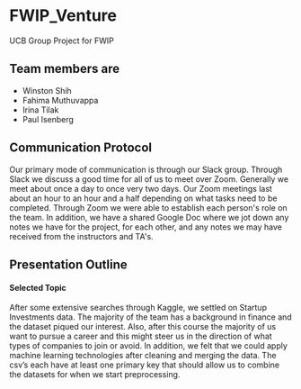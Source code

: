 # FWIP_Venture

UCB Group Project for FWIP

## Team members are
- Winston Shih
- Fahima Muthuvappa
- Irina Tilak
- Paul Isenberg

## Communication Protocol 

Our primary mode of communication is through our Slack group. Through Slack we discuss a good time for all of us to meet over Zoom. Generally we meet about once a day to once very two days. Our Zoom meetings last about an hour to an hour and a half depending on what tasks need to be completed. Through Zoom we were able to establish each person's role on the team. In addition, we have a shared Google Doc where we jot down any notes we have for the project, for each other, and any notes we may have received from the instructors and TA's.


## Presentation Outline

#### Selected Topic

After some extensive searches through Kaggle, we settled on Startup Investments data. The majority of the team has a background in finance and the dataset piqued our interest. Also, after this course the majority of us want to pursue a career and this might steer us in the direction of what types of companies to join or avoid. In addition, we felt that we could apply machine learning technologies after cleaning and merging the data. The csv’s each have at least one primary key that should allow us to combine the datasets for when we start preprocessing. 
